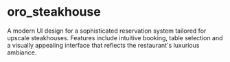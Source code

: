 # oro_steakhouse
A modern UI design for a sophisticated reservation system tailored for upscale steakhouses. Features include intuitive booking, table selection and a visually appealing interface that reflects the restaurant's luxurious ambiance.
